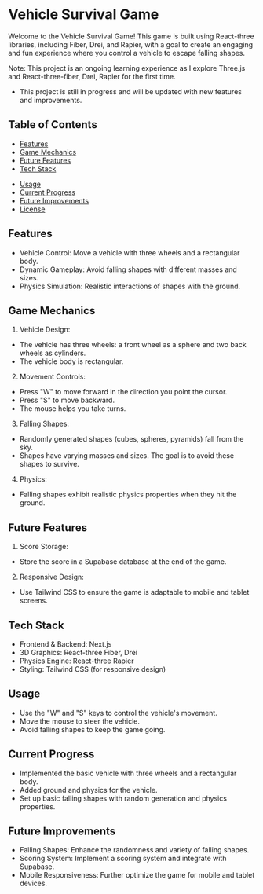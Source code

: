 # Vehicle Survival Game

Welcome to the Vehicle Survival Game! This game is built using React-three libraries, including Fiber, Drei, and Rapier, with a goal to create an engaging and fun experience where you control a vehicle to escape falling shapes.

Note: This project is an ongoing learning experience as I explore Three.js and React-three-fiber, Drei, Rapier for the first time.

- This project is still in progress and will be updated with new features and improvements.

## Table of Contents

- [Features](#features)
- [Game Mechanics](#game-mechanics)
- [Future Features](#future-features)
- [Tech Stack](#tech-stack)
<!-- - [Installation](#installation) -->
- [Usage](#usage)
- [Current Progress](#current-progress)
- [Future Improvements](#future-improvements)
- [License](#license)

## Features

- Vehicle Control: Move a vehicle with three wheels and a rectangular body.
- Dynamic Gameplay: Avoid falling shapes with different masses and sizes.
- Physics Simulation: Realistic interactions of shapes with the ground.

## Game Mechanics

1. Vehicle Design:

- The vehicle has three wheels: a front wheel as a sphere and two back wheels as cylinders.
- The vehicle body is rectangular.

2. Movement Controls:

- Press "W" to move forward in the direction you point the cursor.
- Press "S" to move backward.
- The mouse helps you take turns.

3. Falling Shapes:

- Randomly generated shapes (cubes, spheres, pyramids) fall from the sky.
- Shapes have varying masses and sizes.
  The goal is to avoid these shapes to survive.

4. Physics:

- Falling shapes exhibit realistic physics properties when they hit the ground.

## Future Features

1. Score Storage:

- Store the score in a Supabase database at the end of the game.

2. Responsive Design:

- Use Tailwind CSS to ensure the game is adaptable to mobile and tablet screens.

## Tech Stack

- Frontend & Backend: Next.js
- 3D Graphics: React-three Fiber, Drei
- Physics Engine: React-three Rapier
- Styling: Tailwind CSS (for responsive design)

## Usage

- Use the "W" and "S" keys to control the vehicle's movement.
- Move the mouse to steer the vehicle.
- Avoid falling shapes to keep the game going.

## Current Progress

- Implemented the basic vehicle with three wheels and a rectangular body.
- Added ground and physics for the vehicle.
- Set up basic falling shapes with random generation and physics properties.

## Future Improvements

- Falling Shapes: Enhance the randomness and variety of falling shapes.
- Scoring System: Implement a scoring system and integrate with Supabase.
- Mobile Responsiveness: Further optimize the game for mobile and tablet devices.

